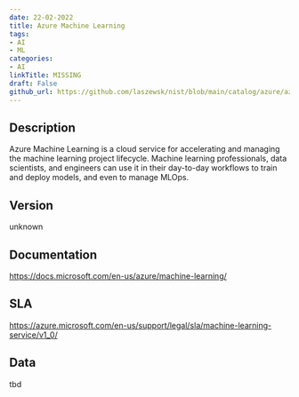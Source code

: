 ```yaml
---
date: 22-02-2022
title: Azure Machine Learning
tags: 
- AI
- ML
categories: 
- AI
linkTitle: MISSING
draft: False         
github_url: https://github.com/laszewsk/nist/blob/main/catalog/azure/azure_machine_learning.yaml
---
```


## Description

Azure Machine Learning is a cloud service for accelerating and
managing the machine learning project lifecycle.  Machine learning
professionals, data scientists, and engineers can use it in their
day-to-day workflows to train and deploy models, and even to manage
MLOps.


## Version

unknown

## Documentation

https://docs.microsoft.com/en-us/azure/machine-learning/

## SLA

https://azure.microsoft.com/en-us/support/legal/sla/machine-learning-service/v1_0/

## Data

tbd

